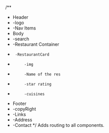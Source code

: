 /**
 * Header
 *  -logo
 *  -Nav Items
 * Body
 *  -search
 *  -Restaurant Container
 *      -RestaurantCard
 *          -img
 *          -Name of the res
 *          -star rating
 *          -cuisines
 * Footer
 *  -copyRight
 *  -Links
 *  -Address
 *  -Contact
 */
Adds routing  to all components.